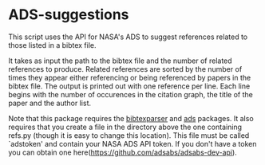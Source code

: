 # ADS-suggestions
This script uses the API for NASA's ADS to suggest references related to those listed in a bibtex file.

It takes as input the path to the bibtex file and the number of related references to produce.
Related references are sorted by the number of times they appear either referencing or being referenced by papers in the bibtex file.
The output is printed out with one reference per line.
Each line begins with the number of occurences in the citation graph, the title of the paper and the author list.

Note that this package requires the [bibtexparser](https://bibtexparser.readthedocs.io/en/v0.6.2/) and [ads](https://ads.readthedocs.io/en/latest/) packages.
It also requires that you create a file in the directory above the one containing refs.py (though it is easy to change this location).
This file must be called `adstoken' and contain your NASA ADS API token.
If you don't have a token you can obtain one here(https://github.com/adsabs/adsabs-dev-api).
